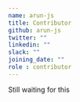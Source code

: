 ```yaml
---
name: arun-js
title: Contributor
github: arun-js
twitter: ""
linkedin: ""
slack: ""
joining_date: ""
role : contributor
---
```


Still waiting for this
